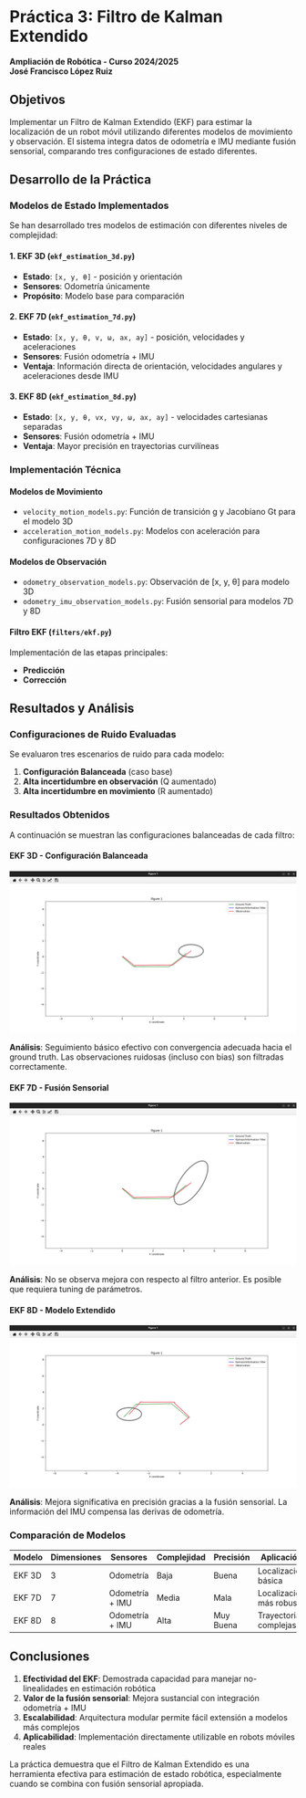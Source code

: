 # Práctica 3: Filtro de Kalman Extendido
**Ampliación de Robótica - Curso 2024/2025**  
**José Francisco López Ruiz**

## Objetivos

Implementar un Filtro de Kalman Extendido (EKF) para estimar la localización de un robot móvil utilizando diferentes modelos de movimiento y observación. El sistema integra datos de odometría e IMU mediante fusión sensorial, comparando tres configuraciones de estado diferentes.

## Desarrollo de la Práctica

### Modelos de Estado Implementados

Se han desarrollado tres modelos de estimación con diferentes niveles de complejidad:

#### 1. EKF 3D (`ekf_estimation_3d.py`)
- **Estado**: `[x, y, θ]` - posición y orientación
- **Sensores**: Odometría únicamente
- **Propósito**: Modelo base para comparación

#### 2. EKF 7D (`ekf_estimation_7d.py`)  
- **Estado**: `[x, y, θ, v, ω, ax, ay]` - posición, velocidades y aceleraciones
- **Sensores**: Fusión odometría + IMU
- **Ventaja**: Información directa de orientación, velocidades angulares y aceleraciones desde IMU

#### 3. EKF 8D (`ekf_estimation_8d.py`)
- **Estado**: `[x, y, θ, vx, vy, ω, ax, ay]` - velocidades cartesianas separadas  
- **Sensores**: Fusión odometría + IMU
- **Ventaja**: Mayor precisión en trayectorias curvilíneas

### Implementación Técnica

#### Modelos de Movimiento
- `velocity_motion_models.py`: Función de transición g y Jacobiano Gt para el modelo 3D
- `acceleration_motion_models.py`: Modelos con aceleración para configuraciones 7D y 8D

#### Modelos de Observación
- `odometry_observation_models.py`: Observación de [x, y, θ] para modelo 3D
- `odometry_imu_observation_models.py`: Fusión sensorial para modelos 7D y 8D

#### Filtro EKF (`filters/ekf.py`)
Implementación de las etapas principales:
- **Predicción**
- **Corrección**

## Resultados y Análisis

### Configuraciones de Ruido Evaluadas

Se evaluaron tres escenarios de ruido para cada modelo:

1. **Configuración Balanceada** (caso base)
2. **Alta incertidumbre en observación** (Q aumentado)  
3. **Alta incertidumbre en movimiento** (R aumentado)

### Resultados Obtenidos

A continuación se muestran las configuraciones balanceadas de cada filtro:

#### EKF 3D - Configuración Balanceada
![EKF 3D](media/3D_Balanced.png)

**Análisis**: Seguimiento básico efectivo con convergencia adecuada hacia el ground truth. Las observaciones ruidosas (incluso con bias) son filtradas correctamente.

#### EKF 7D - Fusión Sensorial
![EKF 7D](media/7D_Balanced.png)

**Análisis**: No se observa mejora con respecto al filtro anterior. Es posible que requiera tuning de parámetros.

#### EKF 8D - Modelo Extendido
![EKF 8D](media/8D_Balanced.png)

**Análisis**: Mejora significativa en precisión gracias a la fusión sensorial. La información del IMU compensa las derivas de odometría.

### Comparación de Modelos

| Modelo | Dimensiones | Sensores | Complejidad | Precisión | Aplicación |
|--------|-------------|----------|-------------|-----------|------------|
| EKF 3D | 3 | Odometría | Baja | Buena | Localización básica |
| EKF 7D | 7 | Odometría + IMU | Media | Mala | Localización más robusta |
| EKF 8D | 8 | Odometría + IMU | Alta | Muy Buena | Trayectorias complejas |

## Conclusiones

1. **Efectividad del EKF**: Demostrada capacidad para manejar no-linealidades en estimación robótica
2. **Valor de la fusión sensorial**: Mejora sustancial con integración odometría + IMU
3. **Escalabilidad**: Arquitectura modular permite fácil extensión a modelos más complejos
4. **Aplicabilidad**: Implementación directamente utilizable en robots móviles reales

La práctica demuestra que el Filtro de Kalman Extendido es una herramienta efectiva para estimación de estado robótica, especialmente cuando se combina con fusión sensorial apropiada. 